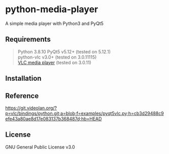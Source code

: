 # python-media-player
A simple media player with Python3 and PyQt5

## Requirements
> Python 3.8.10
> PyQt5 v5.12+ (tested on 5.12.1)  
> python-vlc v3.0+ (tested on 3.0.11115)  
> [VLC media player](https://www.videolan.org/vlc/) (tested on 3.0.11)  

## Installation

## Reference
https://git.videolan.org/?p=vlc/bindings/python.git;a=blob;f=examples/pyqt5vlc.py;h=cb3d29488c9efe43a80ae8d17e083137b368487d;hb=HEAD

## License
GNU General Public License v3.0
